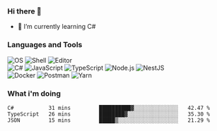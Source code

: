 ### Hi there 👋

- 🌱 I’m currently learning C#

### Languages and Tools

![OS](https://img.shields.io/badge/-Arch-informational?style=flat&logo=arch-linux&logoColor=white&color=1793D1)
![Shell](https://img.shields.io/badge/-Zsh-informational?style=flat&logo=gnu-bash&logoColor=white&color=4EAA25)
![Editor](https://img.shields.io/badge/-Visual%20Studio%20Code-informational?style=flat&logo=visual-studio-code&logoColor=white&color=007ACC)\
![C#](https://img.shields.io/badge/-C%23-informational?style=flat&logo=.NET&logoColor=white&color=5C2D91)
![JavaScript](https://img.shields.io/badge/-JavaScript-informational?style=flat&logo=javascript&logoColor=white&color=F7DF1E)
![TypeScript](https://img.shields.io/badge/-TypeScript-informational?style=flat&logo=typescript&logoColor=white&color=007ACC)
![Node.js](https://img.shields.io/badge/-Node.js-informational?style=flat&logo=node.js&logoColor=white&color=339933)
![NestJS](https://img.shields.io/badge/-NestJS-informational?style=flat&logo=nestjs&logoColor=white&color=E0234E)\
![Docker](https://img.shields.io/badge/-Docker-informational?style=flat&logo=docker&logoColor=white&color=2496ED)
![Postman](https://img.shields.io/badge/-Postman-informational?style=flat&logo=postman&logoColor=white&color=FF6C37)
![Yarn](https://img.shields.io/badge/-Yarn-informational?style=flat&logo=yarn&logoColor=white&color=2C8EBB)

### What i'm doing

<!--START_SECTION:waka-->
```text
C#           31 mins         ██████████▓░░░░░░░░░░░░░░   42.47 % 
TypeScript   26 mins         ████████▓░░░░░░░░░░░░░░░░   35.30 % 
JSON         15 mins         █████▒░░░░░░░░░░░░░░░░░░░   21.29 % 
```
<!--END_SECTION:waka-->
